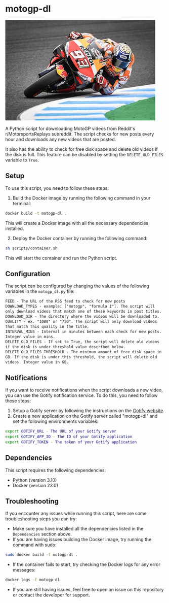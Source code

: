 # motogp-dl

![motogp](resources/motogp.jpg)

A Python script for downloading MotoGP videos from Reddit's r/MotorsportsReplays subreddit. The script checks for new posts every hour and downloads any new videos that are posted.

It also has the ability to check for free disk space and delete old videos if the disk is full. This feature can be disabled by setting the `DELETE_OLD_FILES` variable to `True`.

## Setup

To use this script, you need to follow these steps:

1. Build the Docker image by running the following command in your terminal:

```bash
docker build -t motogp-dl .
```

This will create a Docker image with all the necessary dependencies installed.

2. Deploy the Docker container by running the following command:

```bash
sh scripts/container.sh
```

This will start the container and run the Python script.

## Configuration

The script can be configured by changing the values of the following variables in the `motogp_dl.py` file:
```
FEED - The URL of the RSS feed to check for new posts
DOWNLOAD_TYPES - example: ["motogp", "formula 1"]. The script will only download videos that match one of these keywords in post titles.
DOWNLOAD_DIR - The directory where the videos will be downloaded to.
QUALITY - ex. "1080" or "720". The script will only download videos that match this quality in the title.
INTERVAL_MINS - Interval in minutes between each check for new posts. Integer value in mins.
DELETE_OLD_FILES - If set to True, the script will delete old videos if the disk is under threshold value described below.
DELETE_OLD_FILES_THRESHOLD - The minimum amount of free disk space in GB. If the disk is under this threshold, the script will delete old videos. Integer value in GB.
```

## Notifications
If you want to receive notifications when the script downloads a new video, you can use the Gotify notification service. To do this, you need to follow these steps:
1. Setup a Gotify server by following the instructions on the [Gotify website](https://gotify.net/docs/install).
2. Create a new application on the Gotify server called "motogp-dl" and set the following environments variables:

```bash
export GOTIFY_URL - The URL of your Gotify server
export GOTIFY_APP_ID - The ID of your Gotify application
export GOTIFY_TOKEN - The token of your Gotify application
```

## Dependencies

This script requires the following dependencies:

- Python (version 3.10)
- Docker (version 23.0)

## Troubleshooting

If you encounter any issues while running this script, here are some troubleshooting steps you can try:

- Make sure you have installed all the dependencies listed in the `Dependencies` section above.
- If you are having issues building the Docker image, try running the command with sudo:

```bash
sudo docker build -t motogp-dl .
```

- If the container fails to start, try checking the Docker logs for any error messages:

```bash
docker logs -f motogp-dl
```

- If you are still having issues, feel free to open an issue on this repository or contact the developer for support.
